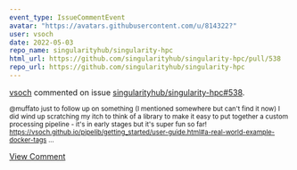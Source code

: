 ```yaml
---
event_type: IssueCommentEvent
avatar: "https://avatars.githubusercontent.com/u/814322?"
user: vsoch
date: 2022-05-03
repo_name: singularityhub/singularity-hpc
html_url: https://github.com/singularityhub/singularity-hpc/pull/538
repo_url: https://github.com/singularityhub/singularity-hpc
---
```


<a href='https://github.com/vsoch' target='_blank'>vsoch</a> commented on issue <a href='https://github.com/singularityhub/singularity-hpc/pull/538' target='_blank'>singularityhub/singularity-hpc#538</a>.

<small>@muffato just to follow up on something (I mentioned somewhere but can't find it now) I did wind up scratching my itch to think of a library to make it easy to put together a custom processing pipeline - it's in early stages but it's super fun so far! https://vsoch.github.io/pipelib/getting_started/user-guide.html#a-real-world-example-docker-tags...</small>

<a href='https://github.com/singularityhub/singularity-hpc/pull/538' target='_blank'>View Comment</a>